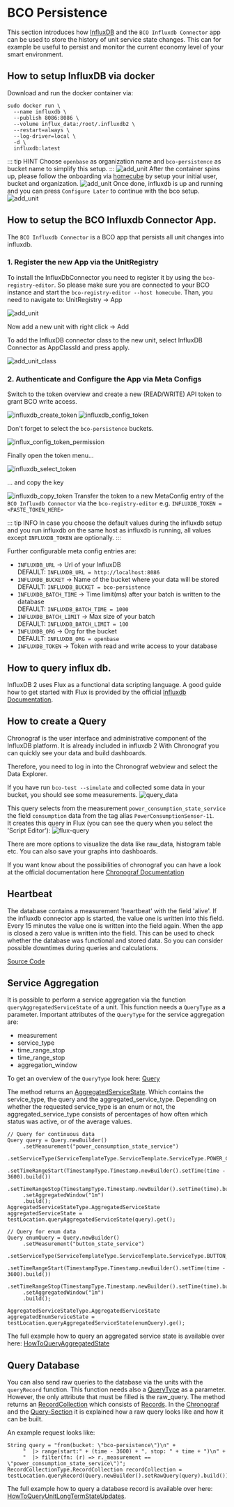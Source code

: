# BCO Persistence

This section introduces how [InfluxDB](https://docs.influxdata.com/influxdb/v2.2/get-started/) and the ```BCO Influxdb Connector``` app can be used to store the history of unit service state changes. This can for example be useful to persist and monitor the current economy level of your smart environment.

## How to setup InfluxDB via docker
Download and run the docker container via:
```
sudo docker run \
  --name influxdb \
  --publish 8086:8086 \
  --volume influx_data:/root/.influxdb2 \
  --restart=always \
  --log-driver=local \
  -d \
  influxdb:latest
```
::: tip HINT
Choose ```openbase``` as organization name and ```bco-persistence``` as bucket name to simplify this setup.
:::
![add_unit](/images/persistence/influxdb_welcome.png)
After the container spins up, please follow the onboarding via [homecube](http://homecube:8086) by 
setup your initial user, bucket and organization.
![add_unit](/images/persistence/influxdb_onbording.png)
Once done, influxdb is up and running and you can press `Configure Later` to continue with the bco setup.
![add_unit](/images/persistence/influxdb_onbording_done.png)

##  How to setup the BCO Influxdb Connector App.

The ```BCO Influxdb Connector``` is a BCO app that persists all unit changes into influxdb.

### 1. Register the new App via the UnitRegistry  
To install the InfluxDbConnector you need to register it by using the ```bco-registry-editor```.
So please make sure you are connected to your BCO instance and start the ```bco-registry-editor --host homecube```.
Than, you need to navigate to: UnitRegistry → App  

![add_unit](/images/persistence/add_unit.png)

Now add a new unit with right click → Add

To add the InfluxDB connector class to the new unit, select InfluxDB Connector as AppClassId and press apply.

![add_unit_class](/images/persistence/new_unit.png)
   
### 2. Authenticate and Configure the App via Meta Configs

Switch to the token overview and create a new (READ/WRITE) API token to grant BCO write access.

![influxdb_create_token](/images/persistence/influxdb_create_token.png)
![influxdb_config_token](/images/persistence/influxdb_config_token.png)

Don't forget to select the `bco-persistence` buckets.

![influx_config_token_permission](/images/persistence/influx_config_token_permission.png)

Finally open the token menu...

![influxdb_select_token](/images/persistence/influxdb_select_token.png)

... and copy the key

![influxdb_copy_token](/images/persistence/influxdb_copy_token.png)
Transfer the token to a new MetaConfig entry of the ```BCO Influxdb Connector``` via the ```bco-registry-editor``` e.g. ```INFLUXDB_TOKEN = <PASTE_TOKEN_HERE>```

::: tip INFO
In case you choose the default values during the influxdb setup and you run influxdb on the same host as influxdb is running, all values except ```INFLUXDB_TOKEN``` are optionally.
:::

Further configurable meta config entries are:
  * ```INFLUXDB_URL``` → Url of your InfluxDB  
       DEFAULT: ```INFLUXDB_URL = http://localhost:8086```
  * ```INFLUXDB_BUCKET``` → Name of the bucket where your data will be stored  
       DEFAULT: ```INFLUXDB_BUCKET = bco-persistence```
  * ```INFLUXDB_BATCH_TIME``` → Time limit(ms) after your batch is written to the database  
       DEFAULT: ```INFLUXDB_BATCH_TIME = 1000```
  * ```INFLUXDB_BATCH_LIMIT``` → Max size of your batch  
       DEFAULT: ```INFLUXDB_BATCH_LIMIT = 100```
  * ```INFLUXDB_ORG``` → Org for the bucket  
       DEFAULT: ```INFLUXDB_ORG = openbase```
  * ```INFLUXDB_TOKEN``` → Token with read and write access to your database  

## How to query influx db.
InfluxDB 2 uses Flux as a functional data scripting language.
A good guide how to get started with Flux is provided by the official [Influxdb Documentation](https://v2.docs.influxdata.com/v2.0/query-data/get-started/).

## How to create a Query 
Chronograf is the user interface and administrative component of the InfluxDB platform.
It is already included in influxdb 2
With Chronograf you can quickly see your data and build dashboards.  

Therefore, you need to log in into the Chronograf webview and select the Data Explorer.

If you have run ```bco-test --simulate``` and collected some data in your bucket, you should see some measurements.
![query_data](/images/persistence/chronograf_explorer.png)

This query selects from the measurement ```power_consumption_state_service``` the field ```consumption``` data from the tag alias ```PowerConsumptionSensor-11```.  
It creates this query in Flux (you can see the query when you select the 'Script Editor'):
![flux-query](/images/persistence/flux_query.png)

There are more options to visualize the data like raw_data, histogram table etc.
You can also save your graphs into dashboards.

If you want know about the possibilities of chronograf you can have a look at the official documentation here [Chronograf Documentation](https://docs.influxdata.com/chronograf/v1.7/)
   
## Heartbeat
The database contains a measurement 'heartbeat' with the field 'alive'. If the influxdb connector app is started, the value one is written into this field. Every 15 minutes the value one is written into the field again. When the app is closed a zero value is written into the field. This can be used to check whether the database was functional and stored data.
So you can consider possible downtimes during queries and calculations. 

[Source Code](https://github.com/openbase/bco.app/tree/master/influxdbconnector)

## Service Aggregation
It is possible to perform a service aggregation via the function ```queryAggregatedServiceState``` of a unit. This function needs a ```QueryType``` as a parameter.
Important attributes of the ```QueryType``` for the service aggregation are:

  * measurement 
  * service_type
  * time_range_stop
  * time_range_stop
  * aggregation_window

To get an overview of the ```QueryType``` look here: [Query](https://github.com/openbase/type/blob/master/src/main/proto/openbase/type/domotic/database/Query.proto)

The method returns an [AggregatedServiceState](https://github.com/openbase/type/blob/master/src/main/proto/openbase/type/domotic/state/AggregatedServiceState.proto).
Which contains the service_type, the query and the aggregated_service_type.
Depending on whether the requested service_type is an enum or not, the aggregated_service_type consists of percentages of how often which status was active, or of the average values.

```
// Query for continuous data
Query query = Query.newBuilder()
     .setMeasurement("power_consumption_state_service")
     .setServiceType(ServiceTemplateType.ServiceTemplate.ServiceType.POWER_CONSUMPTION_STATE_SERVICE)
     .setTimeRangeStart(TimestampType.Timestamp.newBuilder().setTime(time - 3600).build())
     .setTimeRangeStop(TimestampType.Timestamp.newBuilder().setTime(time).build())
     .setAggregatedWindow("1m")
     .build();
AggregatedServiceStateType.AggregatedServiceState aggregatedServiceState = testLocation.queryAggregatedServiceState(query).get();
```

```
// Query for enum data
Query enumQuery = Query.newBuilder()
     .setMeasurement("button_state_service")
     .setServiceType(ServiceTemplateType.ServiceTemplate.ServiceType.BUTTON_STATE_SERVICE)
     .setTimeRangeStart(TimestampType.Timestamp.newBuilder().setTime(time - 3600).build())
     .setTimeRangeStop(TimestampType.Timestamp.newBuilder().setTime(time).build())
     .setAggregatedWindow("1m")
     .build();

AggregatedServiceStateType.AggregatedServiceState aggregatedEnumServiceState = testLocation.queryAggregatedServiceState(enumQuery).ge();
```

The full example how to query an aggregated service state is available over here: [HowToQueryAggregatedState](https://github.com/openbase/bco.dal/blob/master/example/src/main/java/org/openbase/bco/dal/example/HowToQueryAggregatedState.java)

## Query Database
You can also send raw queries to the database via the units with the ```queryRecord``` function.
This function needs also a [QueryType](https://github.com/openbase/type/blob/master/src/main/proto/openbase/type/domotic/database/Query.proto) as a parameter. However, the only attribute that must be filled is the raw_query.
The method returns an [RecordCollection](https://github.com/openbase/type/blob/master/src/main/proto/openbase/type/domotic/database/RecordCollection.proto)  which consists of [Records](https://github.com/openbase/type/blob/master/src/main/proto/openbase/type/domotic/database/Record.proto).
In the [Chronograf](#how-to-create-a-chronograf-widget) and the [Query-Section](#how-to-query-influx-db) it is explained how a raw query looks like and how it can be built.

An example request looks like:

```
String query = "from(bucket: \"bco-persistence\")\n" +
     "  |> range(start:" + (time - 3600) + ", stop: " + time + ")\n" +
     "  |> filter(fn: (r) => r._measurement == \"power_consumption_state_service\")";
RecordCollectionType.RecordCollection recordCollection = testLocation.queryRecord(Query.newBuilder().setRawQuery(query).build()).get();
```

The full example how to query a database record is available over here: [HowToQueryUnitLongTermStateUpdates](https://github.com/openbase/bco.dal/blob/master/example/src/main/java/org/openbase/bco/dal/example/HowToQueryUnitLongTermStateUpdates.java).
